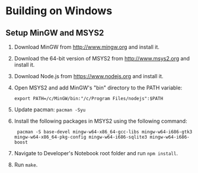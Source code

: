 # Building on Windows

## Setup MinGW and MSYS2

1. Download MinGW from http://www.mingw.org and install it.
2. Download the 64-bit version of MSYS2 from http://www.msys2.org and install it.
3. Download Node.js from https://www.nodejs.org and install it.

4. Open MSYS2 and add MinGW's "bin" directory to the PATH variable:
    ```
    export PATH=/c/MinGW/bin:"/c/Program Files/nodejs":$PATH
    ```

5. Update pacman: `pacman -Syu`

6. Install the following packages in MSYS2 using the following command:
    ```
     pacman -S base-devel mingw-w64-x86_64-gcc-libs mingw-w64-i686-gtk3 mingw-w64-x86_64-pkg-config mingw-w64-i686-sqlite3 mingw-w64-i686-boost
    ```

7. Navigate to Developer's Notebook root folder and run `npm install`.

8. Run `make`.
